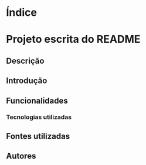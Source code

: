# Índice 

# Projeto escrita do README 

## Descrição 

## Introdução 

## Funcionalidades

### Tecnologias utilizadas 

## Fontes utilizadas 

## Autores 